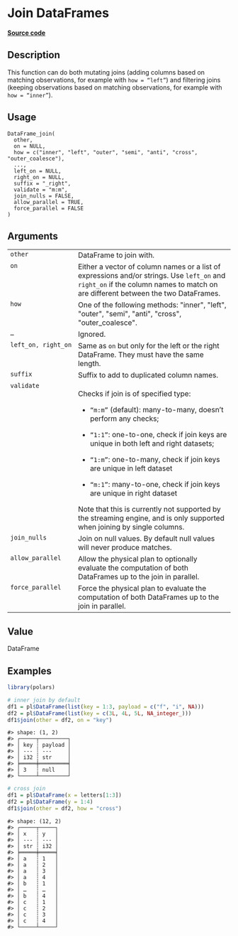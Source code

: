 

# Join DataFrames

[**Source code**](https://github.com/pola-rs/r-polars/tree/main/R/dataframe__frame.R#L1070)

## Description

This function can do both mutating joins (adding columns based on
matching observations, for example with <code>how = “left”</code>) and
filtering joins (keeping observations based on matching observations,
for example with <code>how = “inner”</code>).

## Usage

<pre><code class='language-R'>DataFrame_join(
  other,
  on = NULL,
  how = c("inner", "left", "outer", "semi", "anti", "cross", "outer_coalesce"),
  ...,
  left_on = NULL,
  right_on = NULL,
  suffix = "_right",
  validate = "m:m",
  join_nulls = FALSE,
  allow_parallel = TRUE,
  force_parallel = FALSE
)
</code></pre>

## Arguments

<table>
<tr>
<td style="white-space: nowrap; font-family: monospace; vertical-align: top">
<code id="other">other</code>
</td>
<td>
DataFrame to join with.
</td>
</tr>
<tr>
<td style="white-space: nowrap; font-family: monospace; vertical-align: top">
<code id="on">on</code>
</td>
<td>
Either a vector of column names or a list of expressions and/or strings.
Use <code>left_on</code> and <code>right_on</code> if the column names
to match on are different between the two DataFrames.
</td>
</tr>
<tr>
<td style="white-space: nowrap; font-family: monospace; vertical-align: top">
<code id="how">how</code>
</td>
<td>
One of the following methods: "inner", "left", "outer", "semi", "anti",
"cross", "outer_coalesce".
</td>
</tr>
<tr>
<td style="white-space: nowrap; font-family: monospace; vertical-align: top">
<code id="...">…</code>
</td>
<td>
Ignored.
</td>
</tr>
<tr>
<td style="white-space: nowrap; font-family: monospace; vertical-align: top">
<code id="left_on">left_on</code>, <code id="right_on">right_on</code>
</td>
<td>
Same as <code>on</code> but only for the left or the right DataFrame.
They must have the same length.
</td>
</tr>
<tr>
<td style="white-space: nowrap; font-family: monospace; vertical-align: top">
<code id="suffix">suffix</code>
</td>
<td>
Suffix to add to duplicated column names.
</td>
</tr>
<tr>
<td style="white-space: nowrap; font-family: monospace; vertical-align: top">
<code id="validate">validate</code>
</td>
<td>

Checks if join is of specified type:

<ul>
<li>

<code>“m:m”</code> (default): many-to-many, doesn’t perform any checks;

</li>
<li>

<code>“1:1”</code>: one-to-one, check if join keys are unique in both
left and right datasets;

</li>
<li>

<code>“1:m”</code>: one-to-many, check if join keys are unique in left
dataset

</li>
<li>

<code>“m:1”</code>: many-to-one, check if join keys are unique in right
dataset

</li>
</ul>
Note that this is currently not supported by the streaming engine, and
is only supported when joining by single columns.
</td>
</tr>
<tr>
<td style="white-space: nowrap; font-family: monospace; vertical-align: top">
<code id="join_nulls">join_nulls</code>
</td>
<td>
Join on null values. By default null values will never produce matches.
</td>
</tr>
<tr>
<td style="white-space: nowrap; font-family: monospace; vertical-align: top">
<code id="allow_parallel">allow_parallel</code>
</td>
<td>
Allow the physical plan to optionally evaluate the computation of both
DataFrames up to the join in parallel.
</td>
</tr>
<tr>
<td style="white-space: nowrap; font-family: monospace; vertical-align: top">
<code id="force_parallel">force_parallel</code>
</td>
<td>
Force the physical plan to evaluate the computation of both DataFrames
up to the join in parallel.
</td>
</tr>
</table>

## Value

DataFrame

## Examples

``` r
library(polars)

# inner join by default
df1 = pl$DataFrame(list(key = 1:3, payload = c("f", "i", NA)))
df2 = pl$DataFrame(list(key = c(3L, 4L, 5L, NA_integer_)))
df1$join(other = df2, on = "key")
```

    #> shape: (1, 2)
    #> ┌─────┬─────────┐
    #> │ key ┆ payload │
    #> │ --- ┆ ---     │
    #> │ i32 ┆ str     │
    #> ╞═════╪═════════╡
    #> │ 3   ┆ null    │
    #> └─────┴─────────┘

``` r
# cross join
df1 = pl$DataFrame(x = letters[1:3])
df2 = pl$DataFrame(y = 1:4)
df1$join(other = df2, how = "cross")
```

    #> shape: (12, 2)
    #> ┌─────┬─────┐
    #> │ x   ┆ y   │
    #> │ --- ┆ --- │
    #> │ str ┆ i32 │
    #> ╞═════╪═════╡
    #> │ a   ┆ 1   │
    #> │ a   ┆ 2   │
    #> │ a   ┆ 3   │
    #> │ a   ┆ 4   │
    #> │ b   ┆ 1   │
    #> │ …   ┆ …   │
    #> │ b   ┆ 4   │
    #> │ c   ┆ 1   │
    #> │ c   ┆ 2   │
    #> │ c   ┆ 3   │
    #> │ c   ┆ 4   │
    #> └─────┴─────┘
